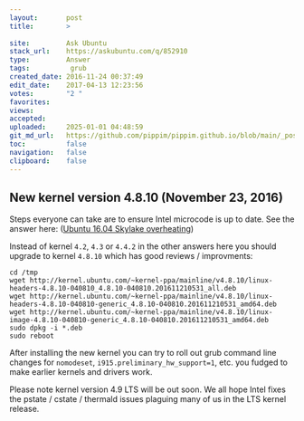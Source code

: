 ```yaml
---
layout:       post
title:        >
    
site:         Ask Ubuntu
stack_url:    https://askubuntu.com/q/852910
type:         Answer
tags:          grub
created_date: 2016-11-24 00:37:49
edit_date:    2017-04-13 12:23:56
votes:        "2 "
favorites:    
views:        
accepted:     
uploaded:     2025-01-01 04:48:59
git_md_url:   https://github.com/pippim/pippim.github.io/blob/main/_posts/2016/2016-11-24-.md
toc:          false
navigation:   false
clipboard:    false
---
```


## New kernel version 4.8.10 (November 23, 2016)

Steps everyone can take are to ensure Intel microcode is up to date. See the answer here: ([Ubuntu 16.04 Skylake overheating][1])

Instead of kernel `4.2`, `4.3` or `4.4.2` in the other answers here you should upgrade to kernel `4.8.10` which has good reviews / improvments:

``` 
cd /tmp
wget http://kernel.ubuntu.com/~kernel-ppa/mainline/v4.8.10/linux-headers-4.8.10-040810_4.8.10-040810.201611210531_all.deb
wget http://kernel.ubuntu.com/~kernel-ppa/mainline/v4.8.10/linux-headers-4.8.10-040810-generic_4.8.10-040810.201611210531_amd64.deb
wget http://kernel.ubuntu.com/~kernel-ppa/mainline/v4.8.10/linux-image-4.8.10-040810-generic_4.8.10-040810.201611210531_amd64.deb
sudo dpkg -i *.deb
sudo reboot
```

After installing the new kernel you can try to roll out grub command line changes for `nomodeset`, `i915.preliminary_hw_support=1`, etc. you fudged to make earlier kernels and drivers work.

Please note kernel version 4.9 LTS will be out soon. We all hope Intel fixes the pstate / cstate / thermald issues plaguing many of us in the LTS kernel release.


  [1]: https://askubuntu.com/questions/830404/ubuntu-16-04-skylake-overheating
